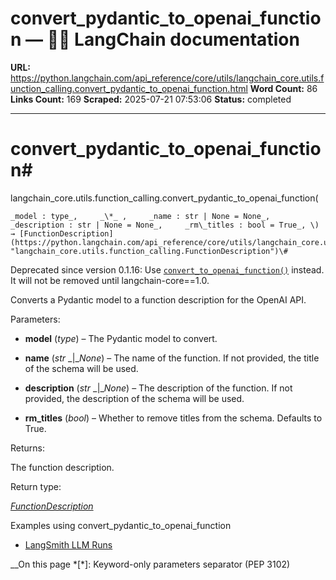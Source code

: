 # convert_pydantic_to_openai_function — 🦜🔗 LangChain  documentation

**URL:** https://python.langchain.com/api_reference/core/utils/langchain_core.utils.function_calling.convert_pydantic_to_openai_function.html
**Word Count:** 86
**Links Count:** 169
**Scraped:** 2025-07-21 07:53:06
**Status:** completed

---

# convert\_pydantic\_to\_openai\_function\#

langchain\_core.utils.function\_calling.convert\_pydantic\_to\_openai\_function\(

    _model : type_,     _\*_ ,     _name : str | None = None_,     _description : str | None = None_,     _rm\_titles : bool = True_, \) → [FunctionDescription](https://python.langchain.com/api_reference/core/utils/langchain_core.utils.function_calling.FunctionDescription.html#langchain_core.utils.function_calling.FunctionDescription "langchain_core.utils.function_calling.FunctionDescription")\#     

Deprecated since version 0.1.16: Use [`convert_to_openai_function()`](https://python.langchain.com/api_reference/core/utils/langchain_core.utils.function_calling.convert_to_openai_function.html#langchain_core.utils.function_calling.convert_to_openai_function "langchain_core.utils.function_calling.convert_to_openai_function") instead. It will not be removed until langchain-core==1.0.

Converts a Pydantic model to a function description for the OpenAI API.

Parameters:     

  * **model** \(_type_\) – The Pydantic model to convert.

  * **name** \(_str_ _|__None_\) – The name of the function. If not provided, the title of the schema will be used.

  * **description** \(_str_ _|__None_\) – The description of the function. If not provided, the description of the schema will be used.

  * **rm\_titles** \(_bool_\) – Whether to remove titles from the schema. Defaults to True.

Returns:     

The function description.

Return type:     

[_FunctionDescription_](https://python.langchain.com/api_reference/core/utils/langchain_core.utils.function_calling.FunctionDescription.html#langchain_core.utils.function_calling.FunctionDescription "langchain_core.utils.function_calling.FunctionDescription")

Examples using convert\_pydantic\_to\_openai\_function

  * [LangSmith LLM Runs](https://python.langchain.com/docs/integrations/chat_loaders/langsmith_llm_runs/)

__On this page   *[\*]: Keyword-only parameters separator (PEP 3102)